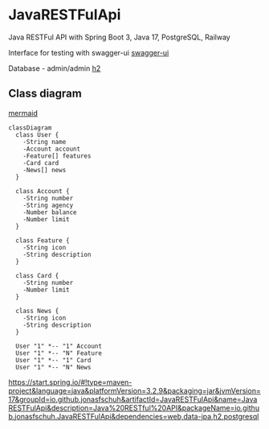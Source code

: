 # JavaRESTFulApi
Java RESTFul API with Spring Boot 3, Java 17, PostgreSQL, Railway

Interface for testing with swagger-ui
[swagger-ui](http://localhost:8080/swagger-ui/index.html)

Database - admin/admin
[h2](http://localhost:8080/h2-console)

## Class diagram 

[mermaid](https://mermaid.js.org/intro/)

```mermaid
classDiagram
  class User {
    -String name
    -Account account
    -Feature[] features
    -Card card
    -News[] news
  }

  class Account {
    -String number
    -String agency
    -Number balance
    -Number limit
  }

  class Feature {
    -String icon
    -String description
  }

  class Card {
    -String number
    -Number limit
  }

  class News {
    -String icon
    -String description
  }

  User "1" *-- "1" Account
  User "1" *-- "N" Feature
  User "1" *-- "1" Card
  User "1" *-- "N" News
```



https://start.spring.io/#!type=maven-project&language=java&platformVersion=3.2.9&packaging=jar&jvmVersion=17&groupId=io.github.jonasfschuh&artifactId=JavaRESTFulApi&name=JavaRESTFulApi&description=Java%20RESTful%20API&packageName=io.github.jonasfschuh.JavaRESTFulApi&dependencies=web,data-jpa,h2,postgresql
